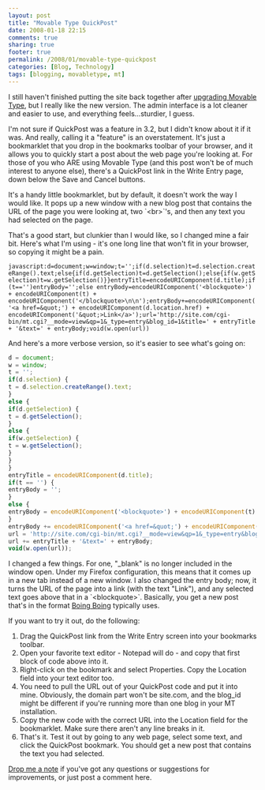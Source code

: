 ```yaml
---
layout: post
title: "Movable Type QuickPost"
date: 2008-01-18 22:15
comments: true
sharing: true
footer: true
permalink: /2008/01/movable-type-quickpost
categories: [Blog, Technology]
tags: [blogging, movabletype, mt]
---
```

<p>I still haven't finished putting the site back together after <a href="/2008/01/upgrading-movable-type">upgrading Movable Type</a>, but I really like the new version.  The admin interface is a lot cleaner and easier to use, and everything feels...sturdier, I guess.</p>

<p>I'm not sure if QuickPost was a feature in 3.2, but I didn't know about it if it was.  And really, calling it a "feature" is an overstatement.  It's just a bookmarklet that you drop in the bookmarks toolbar of your browser, and it allows you to quickly start a post about the web page you're looking at.  For those of you who ARE using Movable Type (and this post won't be of much interest to anyone else), there's a QuickPost link in the Write Entry page, down below the Save and Cancel buttons.</p>

<p>It's a handy little bookmarklet, but by default, it doesn't work the way I would like.  It pops up a new window with a new blog post that contains the URL of the page you were looking at, two `&lt;br&gt;`'s, and then any text you had selected on the page.</p>

<p>That's a good start, but clunkier than I would like, so I changed mine a fair bit.  Here's what I'm using - it's one long line that won't fit in your browser, so copying it might be a pain.</p>

`javascript:d=document;w=window;t='';if(d.selection)t=d.selection.createRange().text;else{if(d.getSelection)t=d.getSelection();else{if(w.getSelection)t=w.getSelection()}}entryTitle=encodeURIComponent(d.title);if(t=='')entryBody='';else entryBody=encodeURIComponent('<blockquote>') + encodeURIComponent(t) + encodeURIComponent('</blockquote>\n\n');entryBody+=encodeURIComponent('<a href=&quot;') + encodeURIComponent(d.location.href) + encodeURIComponent('&quot;>Link</a>');url='http://site.com/cgi-bin/mt.cgi?__mode=view&qp=1&_type=entry&blog_id=1&title=' + entryTitle + '&text=' + entryBody;void(w.open(url))`

<p>And here's a more verbose version, so it's easier to see what's going on:</p>

```javascript
d = document;
w = window;
t = '';
if(d.selection) {
t = d.selection.createRange().text;
}
else {
if(d.getSelection) {
t = d.getSelection();
}
else {
if(w.getSelection) {
t = w.getSelection();
}
}
}
entryTitle = encodeURIComponent(d.title);
if(t == '') {
entryBody = '';
}
else {
entryBody = encodeURIComponent('<blockquote>') + encodeURIComponent(t) + encodeURIComponent('</blockquote>\n\n');
}
entryBody += encodeURIComponent('<a href=&quot;') + encodeURIComponent(d.location.href) + encodeURIComponent('&quot;>Link</a>');
url = 'http://site.com/cgi-bin/mt.cgi?__mode=view&qp=1&_type=entry&blog_id=1&title=';
url += entryTitle + '&text=' + entryBody;
void(w.open(url));
```

<p>I changed a few things.  For one, "_blank" is no longer included in the window open.  Under my Firefox configuration, this means that it comes up in a new tab instead of a new window.  I also changed the entry body; now, it turns the URL of the page into a link (with the text "Link"), and any selected text goes above that in a `&lt;blockquote&gt;`.  Basically, you get a new post that's in the format <a href="http://www.boingboing.net/">Boing Boing</a> typically uses.</p>

<p>If you want to try it out, do the following:</p>

<ol>
<li>Drag the QuickPost link from the Write Entry screen into your bookmarks toolbar.</li>
<li>Open your favorite text editor - Notepad will do - and copy that first block of code above into it.</li>
<li>Right-click on the bookmark and select Properties. Copy the Location field into your text editor too.</li>
<li>You need to pull the URL out of your QuickPost code and put it into mine.  Obviously, the domain part won't be site.com, and the blog_id might be different if you're running more than one blog in your MT installation.</li>
<li>Copy the new code with the correct URL into the Location field for the bookmarklet.  Make sure there aren't any line breaks in it.</li>
<li>That's it.  Test it out by going to any web page, select some text, and click the QuickPost bookmark.  You should get a new post that contains the text you had selected.</li>
</ol>

<p><a href="mailto:brock@brockboland.com">Drop me a note</a> if you've got any questions or suggestions for improvements, or just post a comment here.</p>
